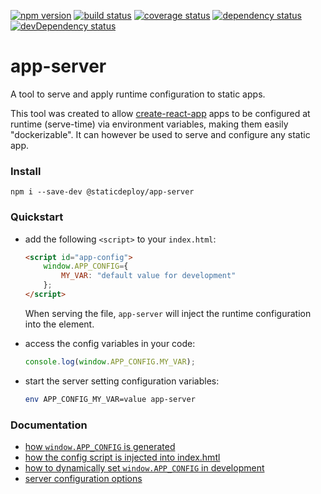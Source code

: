 [![npm version](https://img.shields.io/npm/v/@staticdeploy/app-server.svg)](https://www.npmjs.com/package/@staticdeploy/app-server)
[![build status](https://travis-ci.org/staticdeploy/app-server.svg?branch=master)](https://travis-ci.org/staticdeploy/app-server)
[![coverage status](https://codecov.io/github/staticdeploy/app-server/coverage.svg?branch=master)](https://codecov.io/github/staticdeploy/app-server?branch=master)
[![dependency status](https://david-dm.org/staticdeploy/app-server.svg)](https://david-dm.org/staticdeploy/app-server)
[![devDependency status](https://david-dm.org/staticdeploy/app-server/dev-status.svg)](https://david-dm.org/staticdeploy/app-server#info=devDependencies)

# app-server

A tool to serve and apply runtime configuration to static apps.

This tool was created to allow
[create-react-app](https://github.com/facebookincubator/create-react-app)
apps to be configured at runtime (serve-time) via environment variables,
making them easily "dockerizable". It can however be used to serve and
configure any static app.

### Install

```
npm i --save-dev @staticdeploy/app-server
```

### Quickstart

- add the following `<script>` to your `index.html`:
  ```html
  <script id="app-config">
      window.APP_CONFIG={
          MY_VAR: "default value for development"
      };
  </script>
  ```
  When serving the file, `app-server` will inject the runtime configuration into
  the element.

- access the config variables in your code:
  ```js
  console.log(window.APP_CONFIG.MY_VAR);
  ```

- start the server setting configuration variables:
  ```sh
  env APP_CONFIG_MY_VAR=value app-server
  ```

### Documentation

- [how `window.APP_CONFIG` is generated](docs/config-generation.md)
- [how the config script is injected into index.hmtl](docs/config-injection.md)
- [how to dynamically set `window.APP_CONFIG` in development](docs/dynamic-config-in-dev.md)
- [server configuration options](docs/server-configuration-options.md)
